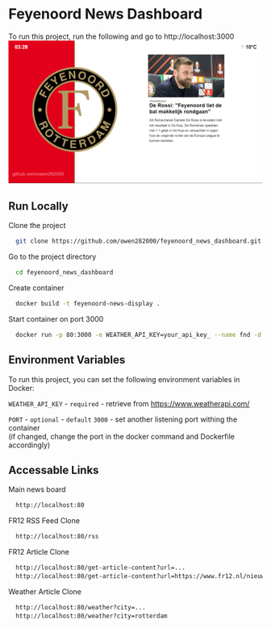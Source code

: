 # Feyenoord News Dashboard

To run this project, run the following and go to http://localhost:3000
![Dashboard](docs/assets/dashboard-screenshot.png)

## Run Locally

Clone the project

```bash
  git clone https://github.com/owen282000/feyenoord_news_dashboard.git
```

Go to the project directory

```bash
  cd feyenoord_news_dashboard
```

Create container

```bash
  docker build -t feyenoord-news-display .
```

Start container on port 3000

```bash
  docker run -p 80:3000 -e WEATHER_API_KEY=your_api_key_ --name fnd -d feyenoord-news-display
```

## Environment Variables

To run this project, you can set the following environment variables in Docker: 

`WEATHER_API_KEY` - `required` - retrieve from https://www.weatherapi.com/

`PORT` - `optional` - `default` `3000` - set another listening port withing the container 
\
(if changed, change the port in the docker command and Dockerfile accordingly)

## Accessable Links

Main news board

```bash
  http://localhost:80
```
    
FR12 RSS Feed Clone

```bash
  http://localhost:80/rss
```
    
FR12 Article Clone

```bash
  http://localhost:80/get-article-content?url=...
  http://localhost:80/get-article-content?url=https://www.fr12.nl/nieuws/lukaku-sprak-met-karsdorp-feyenoord-speelt-heel-goed
```
    
Weather Article Clone

```bash
  http://localhost:80/weather?city=...
  http://localhost:80/weather?city=rotterdam
```
    